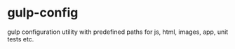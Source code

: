 # gulp-config
gulp configuration utility with predefined paths for js, html, images, app, unit tests etc.

